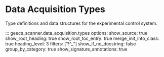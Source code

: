 # Data Acquisition Types

Type definitions and data structures for the experimental control system.

::: geecs_scanner.data_acquisition.types
    options:
      show_source: true
      show_root_heading: true
      show_root_toc_entry: true
      merge_init_into_class: true
      heading_level: 3
      filters: ["!^_"]
      show_if_no_docstring: false
      group_by_category: true
      show_signature_annotations: true

